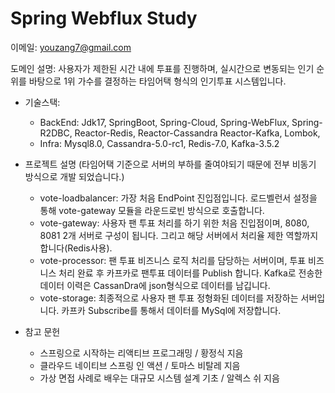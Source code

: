 # Spring Webflux Study

이메일: youzang7@gmail.com

도메인 설명: 사용자가 제한된 시간 내에 투표를 진행하며, 실시간으로 변동되는 인기 순위를 바탕으로 1위 가수를 결정하는 타임어택 형식의 인기투표 시스템입니다. 

* 기술스택:
  * BackEnd: Jdk17, SpringBoot, Spring-Cloud, Spring-WebFlux, Spring-R2DBC, Reactor-Redis, Reactor-Cassandra Reactor-Kafka, Lombok, 
  * Infra: Mysql8.0, Cassandra-5.0-rc1, Redis-7.0, Kafka-3.5.2

* 프로젝트 설명 (타임어택 기준으로 서버의 부하를 줄여야되기 때문에 전부 비동기 방식으로 개발 되었습니다.)
  * vote-loadbalancer: 가장 처음 EndPoint 진입점입니다. 로드벨런서 설정을 통해 vote-gateway 모듈을 라운드로빈 방식으로 호출합니다.
  * vote-gateway: 사용자 팬 투표 처리를 하기 위한 처음 진입점이며, 8080, 8081 2개 서버로 구성이 됩니다. 그리고 해당 서버에서 처리율 제한 역할까지 합니다(Redis사용).
  * vote-processor: 팬 투표 비즈니스 로직 처리를 담당하는 서버이며, 투표 비즈니스 처리 완료 후 카프카로 팬투표 데이터를 Publish 합니다. Kafka로 전송한 데이터 이력은 CassanDra에 json형식으로 데이터를 남깁니다.
  * vote-storage: 최종적으로 사용자 팬 투표 정형화된 데이터를 저장하는 서버입니다. 카프카 Subscribe를 통해서 데이터를 MySql에 저장합니다.

* 참고 문헌
  * 스프링으로 시작하는 리액티브 프로그래밍 / 황정식 지음
  * 클라우드 네이티브 스프링 인 액션 / 토마스 비탈레 지음
  * 가상 면접 사례로 배우는 대규모 시스템 설계 기초 / 알렉스 쉬 지음
